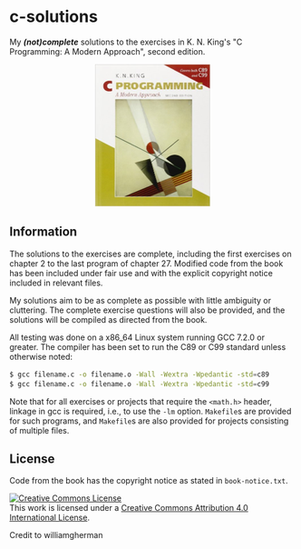 # c-solutions
My ***(not)complete*** solutions to the exercises in K. N. King's "C Programming: A
Modern Approach", second edition. 

<p align="center">
<img src="cover.jpg" width="203" height="250"/>
</p>

## Information

The solutions to the exercises are complete, including the first exercises on
chapter 2 to the last program of chapter 27. Modified code from the book has
been included under fair use and with the explicit copyright notice included in
relevant files.

My solutions aim to be as complete as possible with little ambiguity or
cluttering. The complete exercise questions will also be provided, and the
solutions will be compiled as directed from the book.

All testing was done on a x86\_64 Linux system running GCC 7.2.0 or greater. The
compiler has been set to run the C89 or C99 standard unless otherwise noted:

```bash
$ gcc filename.c -o filename.o -Wall -Wextra -Wpedantic -std=c89
$ gcc filename.c -o filename.o -Wall -Wextra -Wpedantic -std=c99
```

Note that for all exercises or projects that require the `<math.h>` header,
linkage in gcc is required, i.e., to use the `-lm` option. `Makefile`s are
provided for such programs, and `Makefile`s are also provided for projects
consisting of multiple files.

## License

Code from the book has the copyright notice as stated in `book-notice.txt`.

<a rel="license" href="http://creativecommons.org/licenses/by/4.0/"><img
alt="Creative Commons License" style="border-width:0"
src="https://i.creativecommons.org/l/by/4.0/88x31.png" /></a><br />This work is
licensed under a <a rel="license"
href="http://creativecommons.org/licenses/by/4.0/">Creative Commons Attribution
4.0 International License</a>.


Credit to williamgherman
